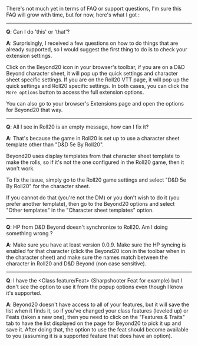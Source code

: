 There's not much yet in terms of FAQ or support questions, I'm sure this FAQ will grow with time, but for now, here's what I got :

---

**Q**: Can I do 'this' or 'that'?

**A**: Surprisingly, I received a few questions on how to do things that are already supported, so I would suggest the first thing to do is to check your extension settings. 

Click on the Beyond20 icon in your browser's toolbar, if you are on a D&D Beyond character sheet, it will pop up the quick settings and character sheet specific settings. If you are on the Roll20 VTT page, it will pop up the quick settings and Roll20 specific settings. In both cases, you can click the `More options` button to access the full extension options.

You can also go to your browser's Extensions page and open the options for Beyond20 that way.

---

**Q**: All I see in Roll20 is an empty message, how can I fix it?

**A**: That's because the game in Roll20 is set up to use a character sheet template other than "D&D 5e By Roll20". 

Beyond20 uses display templates from that character sheet template to make the rolls, so if it's not the one configured in the Roll20 game, then it won't work.

To fix the issue, simply go to the Roll20 game settings and select "D&D 5e By Roll20" for the character sheet.

If you cannot do that (you're not the DM) or you don't wish to do it (you prefer another template), then go to the Beyond20 options and select "Other templates" in the "Character sheet templates" option.

---

**Q**: HP from D&D Beyond doesn't synchronize to Roll20. Am I doing something wrong ?

**A**: Make sure you have at least version 0.0.9. Make sure the HP syncing is enabled for that character (click the Beyond20 icon in the toolbar when in the character sheet) and make sure the names match between the character in Roll20 and D&D Beyond (non case sensitive).

---

**Q**: I have the <Class feature/Feat> (Sharpshooter Feat for example) but I don't see the option to use it from the popup options even though I know it's supported.

**A**: Beyond20 doesn't have access to all of your features, but it will save the list when it finds it, so if you've changed your class features (leveled up) or Feats (taken a new one), then you need to click on the "Features & Traits" tab to have the list displayed on the page for Beyond20 to pick it up and save it. After doing that, the option to use the feat should become available to you (assuming it is a supported feature that does have an option).
